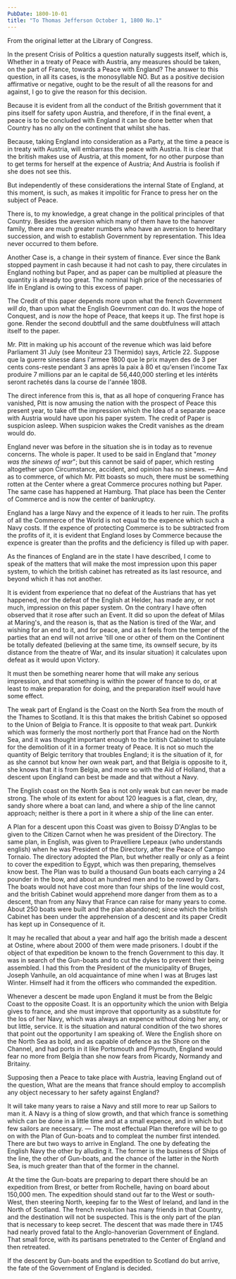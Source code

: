```yaml
---
PubDate: 1800-10-01
title: "To Thomas Jefferson October 1, 1800 No.1"
---
```


   From the original letter at the Library of Congress.

   In the present Crisis of Politics a question naturally suggests itself,
   which is, Whether in a treaty of Peace with Austria, any measures should
   be taken, on the part of France, towards a Peace with England? The answer
   to this question, in all its cases, is the monosyllable NO. But as a
   positive decision affirmative or negative, ought to be the result of all
   the reasons for and against, I go to give the reason for this decision.
   
   Because it is evident from all the conduct of the British government that
   it pins itself for safety upon Austria, and therefore, if in the final
   event, a peace is to be concluded with England it can be done better when
   that Country has no ally on the continent that whilst she has.
   
   Because, taking England into consideration as a Party, at the time a peace
   is in treaty with Austria, will embarrass the peace with Austria. It is
   clear that the british makes use of Austria, at this moment, for no other
   purpose than to get terms for herself at the expence of Austria; And
   Austria is foolish if she does not see this.
   
   But independently of these considerations the internal State of England,
   at this moment, is such, as makes it impolitic for France to press her on
   the subject of Peace. 
   
   There is, to my knowledge, a great change in the
   political principles of that Country. Besides the aversion which many of
   them have to the hanover family, there are much greater numbers who have
   an aversion to hereditary succession, and wish to establish Government by
   representation. This Idea never occurred to them before.
   
   Another Case is, a change in their system of finance. Ever since the Bank
   stopped payment in cash because it had not cash to pay, there circulates
   in England nothing but Paper, and as paper can be multiplied at pleasure
   the quantity is already too great. The nominal high price of the
   necessaries of life in England is owing to this excess of paper.
   
   The Credit of this paper depends more upon what the french Government *will 
   do*, than upon what the English Goevrnment *can* do. It *was* the hope of 
   Conquest, and is *now* the hope of Peace, that keeps it up. The first hope is 
   gone. Render the second doubtfull and the same doubtfulness will attach itself 
   to the paper. 
    
   Mr. Pitt in making up his account of the revenue which was laid before
   Parliament 31 July (see Moniteur 23 Thermido) says, Article 22. Suppose
   que la guerre sinesse dans l'armee 1800 que le prix mayen des de 3 per cents
   cons-reste pendant 3 ans après la paix à 80 et qu'ensen l'income Tax produire 
   7 millions par an le capital de 56,440,000 sterling et les intérêts seront 
   rachetés dans la course de l'année 1808.
   
   The direct inference from this is, that as all hope of conquering France
   has vanished, Pitt is now amusing the nation with the prospect of Peace
   this present year, to take off the impression which the Idea of a separate
   peace with Austria would have upon his paper system. The credit of Paper
   is suspicion asleep. When suspicion wakes the Credit vanishes as the dream
   would do.
   
   England never was before in the situation she is in today as to revenue
   concerns. The whole is paper. It used to be said in England that "*money
   was the sinews of war*"; but this cannot be said of paper, which resting
   altogether upon Circumstance, accident, and opinion has no sinews. &mdash; And 
   as to commerce, of which Mr. Pitt boasts so much, there must be something
   rotten at the Center where a great Commerce procures nothing but Paper.
   The same case has happened at Hamburg. That place has been the Center of
   Commerce and is now the center of bankruptcy.
   
   England has a large Navy and the expence of it leads to her ruin. The
   profits of all the Commerce of the World is not equal to the expence which
   such a Navy costs. If the expence of protecting Commerce is to be
   subtracted from the profits of it, it is evident that England loses by
   Commerce because the expence is greater than the profits and the
   deficiency is filled up with paper.
   
   As the finances of England are in the state I have described, I come to
   speak of the matters that will make the most impression upon this paper
   system, to which the british cabinet has retreated as its last resource,
   and beyond which it has not another.
   
   It is evident from experience that no defeat of the Austrians that has yet
   happened, nor the defeat of the English at Helder, has made any, or not
   much, impression on this paper system. On the contrary I have often
   observed that it rose after such an Event. It did so upon the defeat of
   Milas at Maring's, and the reason is, that as the Nation is tired of the
   War, and wishing for an end to it, and for peace, and as it feels from the
   temper of the parties that an end will not arrive 'till one or other of
   them on the Continent be totally defeated (believing at the same time, its
   ownself secure, by its distance from the theatre of War, and its insular
   situation) it calculates upon defeat as it would upon Victory.
   
   It must then be something nearer home that will make any serious
   impression, and that something is within the power of france to do, or at
   least to make preparation for doing, and the preparation itself would have
   some effect.
   
   The weak part of England is the Coast on the North Sea from the mouth of
   the Thames to Scotland. It is this that makes the british Cabinet so
   opposed to the Union of Belgia to France. It is opposite to that weak
   part. Dunkirk which was formerly the most northerly port that France had
   on the North Sea, and it was thought important enough to the british
   Cabinet to stipulate for the demolition of it in a former treaty of Peace.
   It is not so much the quantity of Belgic territory that troubles England;
   it is the situation of it, for as she cannot but know her own weak part,
   and that Belgia is opposite to it, she knows that it is from Belgia, and
   more so with the Aid of Holland, that a descent upon England can best be
   made and that without a Navy.
   
   The English coast on the North Sea is not only weak but can never be made
   strong. The whole of its extent for about 120 leagues is a flat, clean,
   dry, sandy shore where a boat can land, and where a ship of the line
   cannot approach; neither is there a port in it where a ship of the line
   can enter.
   
   A Plan for a descent upon this Coast was given to Boissy D'Anglas to be
   given to the Citizen Carnot when he was president of the Directory. The
   same plan, in English, was given to Pravelliere Lepeaux (who understands
   english) when he was President of the Directory, after the Peace of Campo
   Tornaio. The directory adopted the Plan, but whether really or only as a
   feint to cover the expedition to Egypt, which was then preparing,
   themselves know best. The Plan was to build a thousand Gun boats each
   carrying a 24 pounder in the bow, and about an hundred men and to be rowed
   by Oars. The boats would not have cost more than four ships of the line
   would cost, and the british Cabinet would apprehend more danger from them
   as to a descent, than from any Navy that France can raise for many years
   to come. About 250 boats were built and the plan abandoned; since which
   the british Cabinet has been under the apprehension of a descent and its
   paper Credit has kept up in Consequence of it.
   
   It may he recalled that about a year and half ago the british made a
   descent at Ostine, where about 2000 of them were made prisoners. I doubt
   if the object of that expedition be known to the french Government to this
   day. It was in search of the Gun-boats and to cut the dykes to prevent
   their being assembled. I had this from the President of the municipality
   of Bruges, Joseph Vanhuile, an old acquaintance of mine when I was at
   Bruges last Winter. Himself had it from the officers who commanded the
   expedition.
   
   Whenever a descent be made upon England it must be from the Belgic Coast
   to the opposite Coast. It is an opportunity which the union with Belgia
   gives to france, and she must improve that opportunity as a substitute for
   the los of her Navy, which was always an expence without doing her any,
   or but little, service. It is the situation and natural condition of the
   two shores that point out the opportunity I am speaking of. Were the
   English shore on the North Sea as bold, and as capable of defence as the
   Shore on the Channel, and had ports in it like Portsmouth and Plymouth,
   England would fear no more from Belgia than she now fears from Picardy,
   Normandy and Britainy.
   
   Supposing then a Peace to take place with Austria, leaving England out of
   the question, What are the means that france should employ to accomplish
   any object necessary to her safety against England? 
   
   It will take many
   years to raise a Navy and still more to rear up Sailors to man it. A Navy
   is a thing of slow growth, and that which france is something which can be
   done in a little time and at a small expence, and in which but few sailors
   are necessary. &mdash; The most effectual Plan therefore will be to go on with 
   the Plan of Gun-boats and to compleat the number first intended. There are but
   two ways to arrive in England. The one by defeating the English Navy the
   other by alluding it. The former is the business of Ships of the line, the
   other of Gun-boats, and the chance of the latter in the North Sea, is much
   greater than that of the former in the channel.
   
   At the time the Gun-boats are preparing to depart there should be an
   expedition from Brest, or better from Rochelle, having on board about
   150,000 men. The expedition should stand out far to the West or
   south-West, then steering North, keeping far to the West of Ireland, and
   land in the North of Scotland. The french revolution has many friends in
   that Country, and the destination will not be suspected. This is the only
   part of the plan that is necessary to keep secret. The descent that was
   made there in 1745 had nearly proved fatal to the Anglo-hanoverian
   Government of England. That small force, with its partisans penetrated to
   the Center of England and then retreated.
   
   If the descent by Gun-boats and the expedition to Scotland do but arrive,
   the fate of the Government of England is decided.
